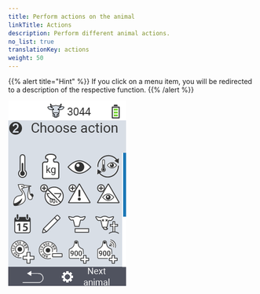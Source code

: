 ```yaml
---
title: Perform actions on the animal
linkTitle: Actions
description: Perform different animal actions.
no_list: true
translationKey: actions
weight: 50
---
```

{{% alert title="Hint" %}}
If you click on a menu item, you will be redirected to a description of the respective function.
{{% /alert %}}

<img src="images/menu2.png/" alt="VitalControl Gerät" title="Gerät" usemap="#workmap"> 

<map name="workmap">
  <area shape="rect" coords="0,100,60,165" alt="Temperature" title="Measure fever in your animals&#10;Mouse klick: open documentation" href="/en/docs/actions/measure-temperature/">
  <area shape="rect" coords="60,100,118,165" alt="Weighing" title="Record the weight of your animals&#10;Mouse klick: open documentation" href="/en/docs/actions/record-weight/">
  <area shape="rect" coords="118,100,174,165" alt="Rating" title="Rate your animals&#10;Mouse klick: open documentation" href="/en/docs/actions/rating/">
  <area shape="rect" coords="174,100,232,165" alt="Chain of actions" title="Applying and setting the chain of action&#10;Mouse klick: open documentation" href="/en/docs/chain-of-actions/">
   <area shape="rect" coords="0,165,60,225" alt="Calving" title="Register a calving&#10;Mouse klick: open documentation" href="/en/docs/actions/calving/">
   <area shape="rect" coords="60,165,120,225" alt="Dry off" title=" Dry off a cow or add her to the fresh cows list&#10;Mouse klick: open documentation" href="/en/docs/actions/dry-off/">
   <area shape="rect" coords="120,165,175,225" alt="Alarm" title="Add and remove animals from the alarm list&#10;Mouse klick: open documentation" href="/en/docs/actions/alarm/">
   <area shape="rect" coords="175,165,232,225" alt="On watch" title="Put animals on the on-watch list or remove them&#10;Mouse klick: open documentation" href="/en/docs/actions/on-watch/">
   <area shape="rect" coords="0,225,60,280" alt="Animal history" title="View an animal’s history&#10;Mouse klick: open documentation" href="/en/docs/actions/animal-history/">
   <area shape="rect" coords="60,225,120,280" alt="Edit" title="Edit data of the selected animal&#10;Mouse klick: open documentation" href="/en/docs/actions/edit/">
   <area shape="rect" coords="120,225,175,280" alt="Unregister" title="Unregister an animal&#10;Mouse klick: open documentation" href="/en/docs/actions/unregister/">
   <area shape="rect" coords="175,225,232,280" alt="Animal loss" title="Register an animal loss&#10;Mouse klick: open documentation" href="/en/docs/actions/animal-loss/">
   <area shape="rect" coords="0,280,60,340" alt="Link transponder" title="Assign a transponder to an animal&#10;Mouse klick: open documentation" href="/en/docs/actions/link-transponder/">
   <area shape="rect" coords="55,280,120,340" alt="Unlink transponder" title="Remove the transponder link to an animal&#10;Mouse klick: open documentation" href="/en/docs/actions/unlink-transponder/">
   <area shape="rect" coords="120,280,175,340" alt="Link animal ID manuell" title="Assign a national animal ID to an animal that does not have a national animal ID&#10;Mouse klick: open documentation" href="/en/docs/actions/link-animal-id/#link-animal-id">
   <area shape="rect" coords="175,280,232,340" alt="Link animal ID with scan" title="Assign a national animal ID to an animal that does not have a national animal ID&#10;Mouse klick: open documentation" href="/en/docs/actions/link-animal-id/#link-animal-id-with-electronic-ear-tag-scan">
</map>
